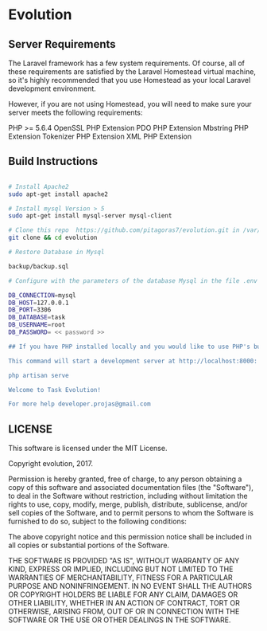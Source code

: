# Evolution 

## Server Requirements

The Laravel framework has a few system requirements. Of course, all of these requirements are satisfied by the Laravel Homestead virtual machine, so it's highly recommended that you use Homestead as your local Laravel development environment.

However, if you are not using Homestead, you will need to make sure your server meets the following requirements:

PHP >= 5.6.4
OpenSSL PHP Extension
PDO PHP Extension
Mbstring PHP Extension
Tokenizer PHP Extension
XML PHP Extension

## Build Instructions

```bash

# Install Apache2 
sudo apt-get install apache2

# Install mysql Version > 5
sudo apt-get install mysql-server mysql-client

# Clone this repo  https://github.com/pitagoras7/evolution.git in /var/www/
git clone && cd evolution

# Restore Database in Mysql 

backup/backup.sql

# Configure with the parameters of the database Mysql in the file .env

DB_CONNECTION=mysql
DB_HOST=127.0.0.1
DB_PORT=3306
DB_DATABASE=task
DB_USERNAME=root	
DB_PASSWORD= << password >>

## If you have PHP installed locally and you would like to use PHP's built-in development server to serve your application, you may use the serve Artisan command. 

This command will start a development server at http://localhost:8000:

php artisan serve

Welcome to Task Evolution! 

For more help developer.projas@gmail.com
```


## LICENSE

This software is licensed under the MIT License.

Copyright evolution, 2017.

Permission is hereby granted, free of charge, to any person obtaining a
copy of this software and associated documentation files (the
"Software"), to deal in the Software without restriction, including
without limitation the rights to use, copy, modify, merge, publish,
distribute, sublicense, and/or sell copies of the Software, and to permit
persons to whom the Software is furnished to do so, subject to the
following conditions:

The above copyright notice and this permission notice shall be included
in all copies or substantial portions of the Software.

THE SOFTWARE IS PROVIDED "AS IS", WITHOUT WARRANTY OF ANY KIND, EXPRESS
OR IMPLIED, INCLUDING BUT NOT LIMITED TO THE WARRANTIES OF
MERCHANTABILITY, FITNESS FOR A PARTICULAR PURPOSE AND NONINFRINGEMENT. IN
NO EVENT SHALL THE AUTHORS OR COPYRIGHT HOLDERS BE LIABLE FOR ANY CLAIM,
DAMAGES OR OTHER LIABILITY, WHETHER IN AN ACTION OF CONTRACT, TORT OR
OTHERWISE, ARISING FROM, OUT OF OR IN CONNECTION WITH THE SOFTWARE OR THE
USE OR OTHER DEALINGS IN THE SOFTWARE.
